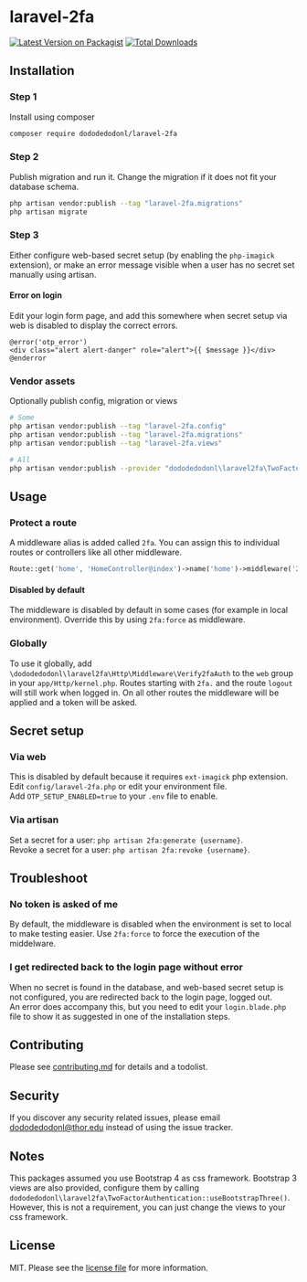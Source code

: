 # laravel-2fa

[![Latest Version on Packagist][ico-version]][link-packagist]
[![Total Downloads][ico-downloads]][link-downloads]

## Installation

### Step 1

Install using composer

``` bash
composer require dododedodonl/laravel-2fa
```

### Step 2

Publish migration and run it. Change the migration if it does not fit your database schema.

``` bash
php artisan vendor:publish --tag "laravel-2fa.migrations"
php artisan migrate
```


### Step 3

Either configure web-based secret setup (by enabling the `php-imagick` extension), or make an error message visible when a user has no secret set manually using artisan.

#### Error on login
Edit your login form page, and add this somewhere when secret setup via web is disabled to display the correct errors.
``` blade
@error('otp_error')
<div class="alert alert-danger" role="alert">{{ $message }}</div>
@enderror
```

### Vendor assets
Optionally publish config, migration or views

``` bash
# Some
php artisan vendor:publish --tag "laravel-2fa.config"
php artisan vendor:publish --tag "laravel-2fa.migrations"
php artisan vendor:publish --tag "laravel-2fa.views"

# All
php artisan vendor:publish --provider "dododedodonl\laravel2fa\TwoFactorAuthenticationServiceProvider"
```

## Usage

### Protect a route
A middleware alias is added called `2fa`. You can assign this to individual routes or controllers like all other middleware.

``` php
Route::get('home', 'HomeController@index')->name('home')->middleware('2fa');
```
#### Disabled by default
The middleware is disabled by default in some cases (for example in local environment). Override this by using `2fa:force` as middleware.

### Globally
To use it globally, add `\dododedodonl\laravel2fa\Http\Middleware\Verify2faAuth` to the `web` group in your `app/Http/kernel.php`. Routes starting with `2fa.` and the route `logout` will still work when logged in. On all other routes the middleware will be applied and a token will be asked.

## Secret setup

### Via web
This is disabled by default because it requires `ext-imagick` php extension. Edit `config/laravel-2fa.php` or edit your environment file.  
Add `OTP_SETUP_ENABLED=true` to your `.env` file to enable.

### Via artisan
Set a secret for a user: `php artisan 2fa:generate {username}`.  
Revoke a secret for a user: `php artisan 2fa:revoke {username}`.

## Troubleshoot

### No token is asked of me
By default, the middleware is disabled when the environment is set to local to make testing easier. Use `2fa:force` to force the execution of the middelware.

### I get redirected back to the login page without error
When no secret is found in the database, and web-based secret setup is not configured, you are redirected back to the login page, logged out.  
An error does accompany this, but you need to edit your `login.blade.php` file to show it as suggested in one of the installation steps.

## Contributing

Please see [contributing.md](contributing.md) for details and a todolist.

## Security

If you discover any security related issues, please email dododedodonl@thor.edu instead of using the issue tracker.

## Notes

This packages assumed you use Bootstrap 4 as css framework. Bootstrap 3 views are also provided, configure them by calling `dododedodonl\laravel2fa\TwoFactorAuthentication::useBootstrapThree()`.  
However, this is not a requirement, you can just change the views to your css framework.

## License

MIT. Please see the [license file](license.md) for more information.

[ico-version]: https://img.shields.io/packagist/v/dododedodonl/laravel-2fa.svg?style=flat-square
[ico-downloads]: https://img.shields.io/packagist/dt/dododedodonl/laravel-2fa.svg?style=flat-square
[ico-travis]: https://img.shields.io/travis/dododedodonl/laravel-2fa/master.svg?style=flat-square
[ico-styleci]: https://styleci.io/repos/12345678/shield

[link-packagist]: https://packagist.org/packages/dododedodonl/laravel-2fa
[link-downloads]: https://packagist.org/packages/dododedodonl/laravel-2fa
[link-travis]: https://travis-ci.org/dododedodonl/laravel-2fa
[link-styleci]: https://styleci.io/repos/12345678
[link-author]: https://github.com/dododedodonl
[link-contributors]: ../../contributors
